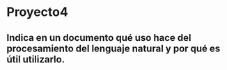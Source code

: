 # Proyecto4
## Indica en un documento qué uso hace del procesamiento del lenguaje natural y por qué es útil utilizarlo. 
